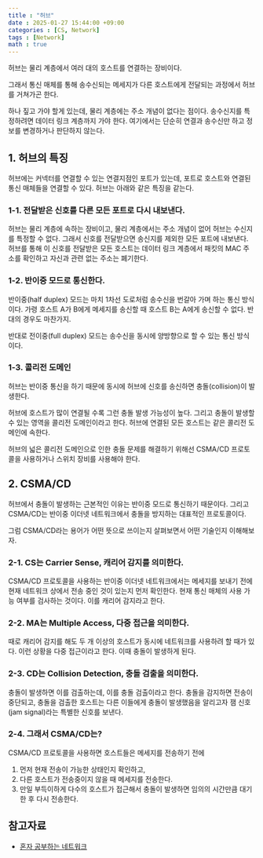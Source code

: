 ```yaml
---
title : "허브"
date : 2025-01-27 15:44:00 +09:00
categories : [CS, Network]
tags : [Network]
math : true
---
```


허브는 물리 계층에서 여러 대의 호스트를 연결하는 장비이다.

그래서 통신 매체를 통해 송수신되는 메세지가 다른 호스트에게 전달되는 과정에서 허브를 거쳐가곤 한다.

하나 짚고 가야 할게 있는데, 물리 계층에는 주소 개념이 없다는 점이다. 송수신지를 특정하려면 데이터 링크 계층까지 가야 한다. 여기에서는 단순히 연결과 송수신만 하고 정보를 변경하거나 판단하지 않는다.

## 1. 허브의 특징

허브에는 커넥터를 연결할 수 있는 연결지점인 포트가 있는데, 포트로 호스트와 연결된 통신 매체들을 연결할 수 있다. 허브는 아래와 같은 특징을 같는다.

### 1-1. 전달받은 신호를 다른 모든 포트로 다시 내보낸다.

허브는 물리 계층에 속하는 장비이고, 물리 계층에서는 주소 개념이 없어 허브는 수신지를 특정할 수 없다. 그래서 신호를 전달받으면 송신지를 제외한 모든 포트에 내보낸다. 허브를 통해 이 신호를 전달받은 모든 호스트는 데이터 링크 계층에서 패킷의 MAC 주소를 확인하고 자신과 관련 없는 주소는 폐기한다.

### 1-2. 반이중 모드로 통신한다.

반이중(half duplex) 모드는 마치 1차선 도로처럼 송수신을 번갈아 가며 하는 통신 방식이다. 가령 호스트 A가 B에게 메세지를 송신할 때 호스트 B는 A에게 송신할 수 없다. 반대의 경우도 마찬가지.

반대로 전이중(full duplex) 모드는 송수신을 동시에 양방향으로 할 수 있는 통신 방식이다.

### 1-3. 콜리전 도메인

허브는 반이중 통신을 하기 때문에 동시에 허브에 신호를 송신하면 충돌(collision)이 발생한다.

허브에 호스트가 많이 연결될 수록 그런 충돌 발생 가능성이 높다. 그리고 충돌이 발생할 수 있는 영역을 콜리전 도메인이라고 한다. 허브에 연결된 모든 호스트는 같은 콜리전 도메인에 속한다.

허브의 넓은 콜리전 도메인으로 인한 충돌 문제를 해결하기 위해선 CSMA/CD 프로토콜을 사용하거나 스위치 장비를 사용해야 한다.

## 2. CSMA/CD

허브에서 충돌이 발생하는 근본적인 이유는 반이중 모드로 통신하기 때문이다. 그리고 CSMA/CD는 반이중 이더넷 네트워크에서 충돌을 방지하는 대표적인 프로토콜이다. 

그럼 CSMA/CD라는 용어가 어떤 뜻으로 쓰이는지 살펴보면서 어떤 기술인지 이해해보자.

### 2-1. CS는 Carrier Sense, 캐리어 감지를 의미한다.

CSMA/CD 프로토콜을 사용하는 반이중 이더넷 네트워크에서는 메세지를 보내기 전에 현재 네트워크 상에서 전송 중인 것이 있는지 먼저 확인한다. 현재 통신 매체의 사용 가능 여부를 검사하는 것이다. 이를 캐리어 감지라고 한다.

### 2-2. MA는 Multiple Access, 다중 접근을 의미한다.

때로 캐리어 감지를 해도 두 개 이상의 호스트가 동시에 네트워크를 사용하려 할 때가 있다. 이런 상황을 다중 접근이라고 한다. 이때 충돌이 발생하게 된다.

### 2-3. CD는 Collision Detection, 충돌 검출을 의미한다.

충돌이 발생하면 이를 검출하는데, 이를 충돌 검출이라고 한다. 충돌을 감지하면 전송이 중단되고, 충돌을 검출한 호스트는 다른 이들에게 충돌이 발생했음을 알리고자 잼 신호(jam signal)라는 특별한 신호를 보낸다.

### 2-4. 그래서 CSMA/CD는?

CSMA/CD 프로토콜을 사용하면 호스트들은 메세지를 전송하기 전에

1. 먼저 현재 전송이 가능한 상태인지 확인하고,
2. 다른 호스트가 전송중이지 않을 때 메세지를 전송한다.
3. 만일 부득이하게 다수의 호스트가 접근해서 충돌이 발생하면 임의의 시간만큼 대기한 후 다시 전송한다.

## 참고자료

- [혼자 공부하는 네트워크](https://product.kyobobook.co.kr/detail/S000212911507)
